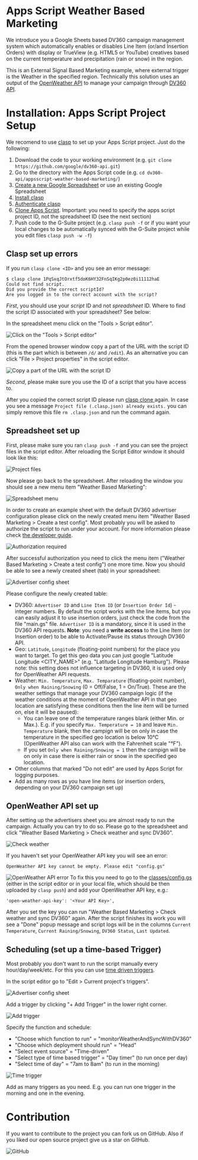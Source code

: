 # Apps Script Weather Based Marketing

We introduce you a Google Sheets based DV360 campaign management system which automatically enables or disables Line Item (or/and Insertion Orders) with display or TrueView (e.g. HTML5 or YouTube) creatives based on the current temperature and precipitation (rain or snow) in the region. 

This is an External Signal Based Marketing example, where external trigger is the Weather in the specified region. Technically this solution uses an output of the [OpenWeather API](https://openweathermap.org/api) to manage your campaign through [DV360 API](https://developers.google.com/display-video/api/reference/rest).

# Installation: Apps Script Project Setup

We recomend to use [clasp](https://github.com/google/clasp) to set up your Apps Script project. Just do the following:

1.  Download the code to your working environment (e.g. `git clone
    https://github.com/google/dv360-api.git`)
1.  Go to the directory with the Apps Script code (e.g. `cd
    dv360-api/appsscript-weather-based-marketing/`)
1.  [Create a new Google Spreadsheet](https://docs.google.com/spreadsheets/) or use an existing Google Spreadsheet
1.  [Install clasp](https://github.com/google/clasp#install)
1.  [Authenticate clasp](https://github.com/google/clasp#login)
1.  [Clone Apps Script](https://github.com/google/clasp#clone). Important: you need to specify the apps script project ID, not the spreadsheet ID (see the next section)
1.  Push code to the G-Suite project (e.g. `clasp push -f` or if you want your local changes to be automatically synced with the G-Suite project while you edit files `clasp push -w -f`)

## Clasp set up errors

If you run `clasp clone <ID>` and you see an error message:
```
$ clasp clone 1PqSxqJtOrxtf5doK6HY32FnSqIKg2p0ez0i11112haE
Could not find script.
Did you provide the correct scriptId?
Are you logged in to the correct account with the script?
```

*First*, you should use your _script_ ID and not _spreadsheet_ ID. Where to find the script ID associated with your spreadsheet? See below:

In the spreadsheet menu click on the "Tools > Script editor".

![Click on the "Tools > Script editor"](../imgs/tools-script-editor.png?raw=true)

From the opened browser window copy a part of the URL with the script ID (this is the part which is between `/d/` and `/edit`). As an alternative you can click "File > Project properties" in the script editor.

![Copy a part of the URL with the script ID](../imgs/script-id.png?raw=true)

*Second*, please make sure you use the ID of a script that you have access to.

After you copied the correct script ID please run [clasp clone <ID>](https://github.com/google/clasp#clone) again. In case you see a message `Project file (.clasp.json) already exists.` you can simply remove this file `rm .clasp.json` and run the command again.

## Spreadsheet set up

First, please make sure you ran `clasp push -f` and you can see the project files in the
script editor. After reloading the Script Editor window it should look like this:

![Project files](../imgs/apps-script-files.png?raw=true)

Now please go back to the spreadsheet. After reloading the window you should see a new menu item "Weather Based Marketing":

![Spreadsheet menu](../imgs/spreadsheet-menu.png?raw=true)

In order to create an example sheet with the default DV360 advertiser configuration please click on the newly created menu item "Weather Based Marketing > Create a test config". Most probably you will be asked to authorize the script to run under your account. For more information please check [the developer guide](https://developers.google.com/apps-script/guides/services/authorization).

![Authorization required](../imgs/authorization-required.png?raw=true)

After successful authorization you need to click the menu item ("Weather Based Marketing > Create a test config") one more time. Now you should be able to see a newly created sheet (tab) in your spreadsheet:

![Advertiser config sheet](../imgs/advertiser-config-sheet.png?raw=true)

Please configure the newly created table: 
- DV360: `Advertiser ID` and `Line Item ID` (or `Insertion Order Id`) - integer numbers. By default the script works with the line items, but you can easily adjust it to use insertion orders, just check the code from the file "main.gs" file. `Advertiser ID` is a mandatory, since it is used in the DV360 API requests. **Note**: you need a **write access** to the Line Item (or Insertion order) to be able to Activate/Pause its status through DV360 API. 
- Geo: `Latitude`, `Longitude` (floating-point numbers) for the place you want to target. To get this geo data you can just google "Latitude Longitude <CITY_NAME>" (e.g. "Latitude Longitude Hamburg"). Please note: this setting does not influence targeting in DV360, it is used only for OpenWeather API requests.
- Weather: `Min. Temperature`, `Max. Temparature` (floating-point number), `Only when Raining/Snowing` (0 = Off/False, 1 = On/True). These are the weather settings that manage your DV360 campaign logic (if the weather conditions at the moment of OpenWeather API in that geo location are satisfying these conditions then the line item will be turned on, else it will be paused):
    - You can leave one of the temperature ranges blank (either Min. or Max.). E.g. if you specify `Max. Temperature = 10` and leave `Min. Temperature` blank, then the campign will be on only in case the temperature in the specified geo location is below 10°C (OpenWeather API also can work with the Fahrenheit scale "°F").
    - If you set `Only when Raining/Snowing = 1` then the campign will be on only in case there is either rain or snow in the specified geo location.
- Other columns that marked "Do not edit" are used by Apps Script for logging purposes.
- Add as many rows as you have line items (or insertion orders, depending on your DV360 campaign set up)

## OpenWeather API set up

After setting up the advertisers sheet you are almost ready to run the campaign. Actually you can try to do so. Please go to the spreadsheet and click "Weather Based Marketing > Check weather and sync DV360".

![Check weather](../imgs/check-weather.png?raw=true)

If you haven't set your OpenWeather API key you will see an error:
```
OpenWeather API key cannot be empty. Please edit "config.gs"
```
![OpenWeather API error](../imgs/openweather-api-error.png?raw=true)
To fix this you need to go to the [classes/config.gs](openweather-based-bidding/classes/config.gs) (either in the script editor or in your local file, which should be then uploaded by `clasp push`) and add your OpenWeather API key, e.g.:
```
'open-weather-api-key': '<Your API Key>',
```

After you set the key you can run "Weather Based Marketing > Check weather and sync DV360" again. After the script finishes its work you will see a "Done" popup message and script logs will be in the columns `Current Temperature`, `Current Raining/Snowing`, `DV360 Status`, `Last Updated`.

## Scheduling (set up a time-based Trigger)

Most probably you don't want to run the script manually every hour/day/week/etc. For this you can use [time driven triggers](https://developers.google.com/apps-script/guides/triggers/installable#time-driven_triggers). 

In the script editor go to "Edit > Current project's triggers".

![Advertiser config sheet](../imgs/triggers.png?raw=true)

Add a trigger by clicking "+ Add Trigger" in the lower right corner.

![Add trigger](../imgs/add-trigger.png?raw=true)

Specify the function and schedule: 
- "Choose which function to run" = "monitorWeatherAndSyncWithDV360"
- "Choose which deployment should run" = "Head"
- "Select event source" = "Time-driven"
- "Select type of time based trigger" = "Day timer" (to run once per day)
- "Select time of day" = "7am to 8am" (to run in the morning)

![Time trigger](../imgs/time-trigger.png?raw=true)

Add as many triggers as you need. E.g. you can run one trigger in the morning and one in the evening.

# Contribution

If you want to contribute to the project you can fork us on GitHub. Also if you liked our open source project give us a star on GitHub.

![GitHub](../imgs/github.png?raw=true)
